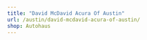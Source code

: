 ```yaml
---
title: "David McDavid Acura Of Austin"
url: /austin/david-mcdavid-acura-of-austin/
shop: Autohaus
---
```

